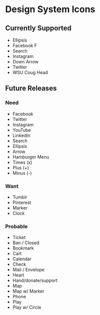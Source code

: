 # Design System Icons

## Currently Supported

- Ellipsis
- Facebook F
- Search
- Instagram
- Down Arrow
- Twitter
- WSU Coug Head

## Future Releases

### Need
- Facebook
- Twitter
- Instagram
- YouTube
- LinkedIn
- Search
- Ellipsis
- Arrow
- Hamburger Menu
- Times (x)
- Plus (+)
- Minus (-)

### Want
- Tumblr
- Pinterest
- Marker
- Clock

### Probable
- Ticket
- Ban / Closed
- Bookmark
- Cart
- Calendar
- Check
- Mail / Envelope
- Heart
- Hand/donate/support
- Map
- Map w/ Marker
- Phone
- Play
- Play w/ Circle
